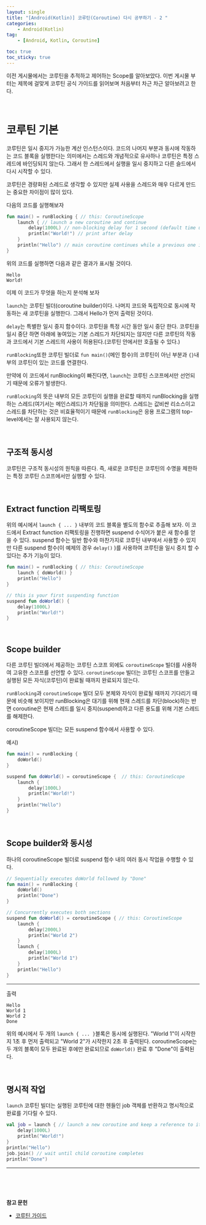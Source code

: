```yaml
---
layout: single
title: "[Android(Kotlin)] 코루틴(Coroutine) 다시 공부하기 - 2 "
categories: 
    - Android(Kotlin)
tag:
    - [Android, Kotlin, Coroutine]

toc: true
toc_sticky: true
---
```


이전 게시물에서는 코루틴을 추적하고 제어하는 Scope를 알아보았다.
이번 게시물 부터는 제목에 걸맞게 코루틴 공식 가이드를 읽어보며 처음부터 차근 차근 알아보려고 한다.

<br>

# 코루틴 기본

코루틴은 일시 중지가 가능한 계산 인스턴스이다. 코드의 나머지 부분과 동시에 작동하는 코드 블록을 실행한다는 의미에서는 스레드와 개념적으로 유사하나 코루틴은 특정 스레드에 바인딩되지 않는다. 그래서 한 스레드에서 실행을 일시 중지하고 다른 슬드에서 다시 시작할 수 있다.

코루틴은 경량화된 스레드로 생각할 수 있지만 실제 사용을 스레드와 매우 다르게 만드는 중요한 차이점이 많이 있다.

다음의 코드를 실행해보자
```kotlin
fun main() = runBlocking { // this: CoroutineScope
    launch { // launch a new coroutine and continue
        delay(1000L) // non-blocking delay for 1 second (default time unit is ms)
        println("World!") // print after delay
    }
    println("Hello") // main coroutine continues while a previous one is delayed
}
```
위의 코드를 실행하면 다음과 같은 결과가 표시될 것이다.
```
Hello
World!
```
이제 이 코드가 무엇을 하는지 분석해 보자

`launch`는 코루틴 빌더(coroutine builder)이다. 나머지 코드와 독립적으로 동시에 작동하는 새 코루틴을 실행한다. 그래서 Hello가 먼저 출력된 것이다.

`delay`는 특별한 일시 중지 함수이다. 코루틴을 특정 시간 동안 일시 중단 한다.
코루틴을 일시 중단 하면 아래에 놓여있는 기본 스레드가 차단되지는 않지만 다른 코루틴의 작동과 코드에서 기본 스레드의 사용이 허용된다.(코루틴 안에서만 호출될 수 있다.)

`runBlocking`또한 코루틴 빌더로 `fun main()`(메인 함수)의 코루틴이 아닌 부분과 `{}`내부의 코루틴이 있는 코드를 연결한다.

만약에 이 코드에서 runBlocking이 빠진다면, `launch`는 코루틴 스코프에서만 선언되기 때문에 오류가 발생한다.

`runBlocking`의 뜻은 내부의 모든 코루틴이 실행을 완료할 때까지 runBlocking을 실행하는 스레드(여기서는 메인스레드)가 차단됨을 의미한다.
스레드는 값비싼 리소스이고 스레드를 차단하는 것은 비효율적이기 때문에 `runBlocking`은 응용 프로그램의 top-level에서는 잘 사용되지 않는다.

<br>

## 구조적 동시성
코루틴은 구조적 동시성의 원칙을 따른다. 즉, 새로운 코루틴은 코루틴의 수명을 제한하는 특정 코루틴 스코프에서만 실행할 수 있다. 

<br>

## Extract function 리팩토링
위의 예시에서 `launch { ... }` 내부의 코드 블록을 별도의 함수로 추출해 보자. 이 코드에서 Extract function 리팩토링을 진행하면 suspend 수식어가 붙은 새 함수를 얻을 수 있다. suspend 함수는 일반 함수와 마찬가지로 코루틴 내부에서 사용할 수 있지만 다른 suspend 함수(이 예제의 경우 `delay()` )를 사용하여 코루틴을 일시 중지 할 수 있다는 추가 기능이 있다.

```kotlin
fun main() = runBlocking { // this: CoroutineScope
    launch { doWorld() }
    println("Hello")
}

// this is your first suspending function
suspend fun doWorld() {
    delay(1000L)
    println("World!")
}
```

<br>

## Scope builder
다른 코루틴 빌더에서 제공하는 코루틴 스코프 외에도 `coroutineScope` 빌더를 사용하여 고유한 스코프를 선언할 수 있다. `coroutineScope` 빌더는 코루틴 스코프를 만들고 실행된 모든 자식(코루틴)이 완료될 때까지 완료되지 않는다.

`runBlocking`과 `coroutineScope` 빌더 모두 본체와 자식이 완료될 때까지 기다리기 때문에 비슷해 보이지만 runBlocking은 대기를 위해 현재 스레드를 차단(block)하는 반면 coroutine은 현재 스레드를 일시 중지(suspend)하고 다른 용도를 위해 기본 스레드를 해제한다.

coroutineScope 빌더는 모든 suspend 함수에서 사용할 수 있다.

예시)
```kotlin
fun main() = runBlocking {
    doWorld()
}

suspend fun doWorld() = coroutineScope {  // this: CoroutineScope
    launch {
        delay(1000L)
        println("World!")
    }
    println("Hello")
}
```

<br>

## Scope builder와 동시성
하나의 coroutineScope 빌더로 suspend 험수 내의 여러 동시 작업을 수행할 수 있다.
```kotlin
// Sequentially executes doWorld followed by "Done"
fun main() = runBlocking {
    doWorld()
    println("Done")
}

// Concurrently executes both sections
suspend fun doWorld() = coroutineScope { // this: CoroutineScope
    launch {
        delay(2000L)
        println("World 2")
    }
    launch {
        delay(1000L)
        println("World 1")
    }
    println("Hello")
}
```
---

출력
```
Hello
World 1
World 2
Done
```
위의 예시에서 두 개의 `launch { ... }`블록은 동시에 실행된다.
"World 1"이 시작한지 1초 후 먼저 출력되고 "World 2"가 시작한지 2초 후 출력된다. coroutineScope는 두 개의 블록이 모두 완료된 후에만 완료되므로 `doWorld()` 완료 후 "Done"이 출력된다.

<br>

## 명시적 작업
`launch` 코루틴 빌더는 실행된 코루틴에 대한 헨들인 job 객체를 반환하고 명시적으로 완료를 기다릴 수 있다.

```kotlin
val job = launch { // launch a new coroutine and keep a reference to its Job
    delay(1000L)
    println("World!")
}
println("Hello")
job.join() // wait until child coroutine completes
println("Done") 
```
---

<br>
<br>
<br>

**참고 문헌**
- [코루틴 가이드](https://kotlinlang.org/docs/coroutines-guide.html)